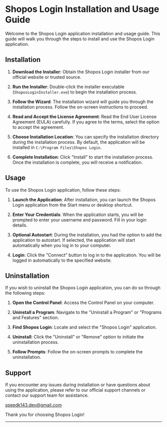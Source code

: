 # Shopos Login Installation and Usage Guide

Welcome to the Shopos Login application installation and usage guide. This guide will walk you through the steps to install and use the Shopos Login application.

## Installation

1. **Download the Installer**: Obtain the Shopos Login installer from our official website or trusted source.

2. **Run the Installer**: Double-click the installer executable (`ShoposLoginInstaller.exe`) to begin the installation process.

3. **Follow the Wizard**: The installation wizard will guide you through the installation process. Follow the on-screen instructions to proceed.

4. **Read and Accept the License Agreement**: Read the End User License Agreement (EULA) carefully. If you agree to the terms, select the option to accept the agreement.

5. **Choose Installation Location**: You can specify the installation directory during the installation process. By default, the application will be installed in `C:\Program Files\Shopos Login`.

6. **Complete Installation**: Click "Install" to start the installation process. Once the installation is complete, you will receive a notification.

## Usage

To use the Shopos Login application, follow these steps:

1. **Launch the Application**: After installation, you can launch the Shopos Login application from the Start menu or desktop shortcut.

2. **Enter Your Credentials**: When the application starts, you will be prompted to enter your username and password. Fill in your login details.

3. **Optional Autostart**: During the installation, you had the option to add the application to autostart. If selected, the application will start automatically when you log in to your computer.

4. **Login**: Click the "Connect" button to log in to the application. You will be logged in automatically to the specified website.

## Uninstallation

If you wish to uninstall the Shopos Login application, you can do so through the following steps:

1. **Open the Control Panel**: Access the Control Panel on your computer.

2. **Uninstall a Program**: Navigate to the "Uninstall a Program" or "Programs and Features" section.

3. **Find Shopos Login**: Locate and select the "Shopos Login" application.

4. **Uninstall**: Click the "Uninstall" or "Remove" option to initiate the uninstallation process.

5. **Follow Prompts**: Follow the on-screen prompts to complete the uninstallation.

## Support

If you encounter any issues during installation or have questions about using the application, please refer to our official support channels or contact our support team for assistance.

speedk143.dev@gmail.com

Thank you for choosing Shopos Login!

---
